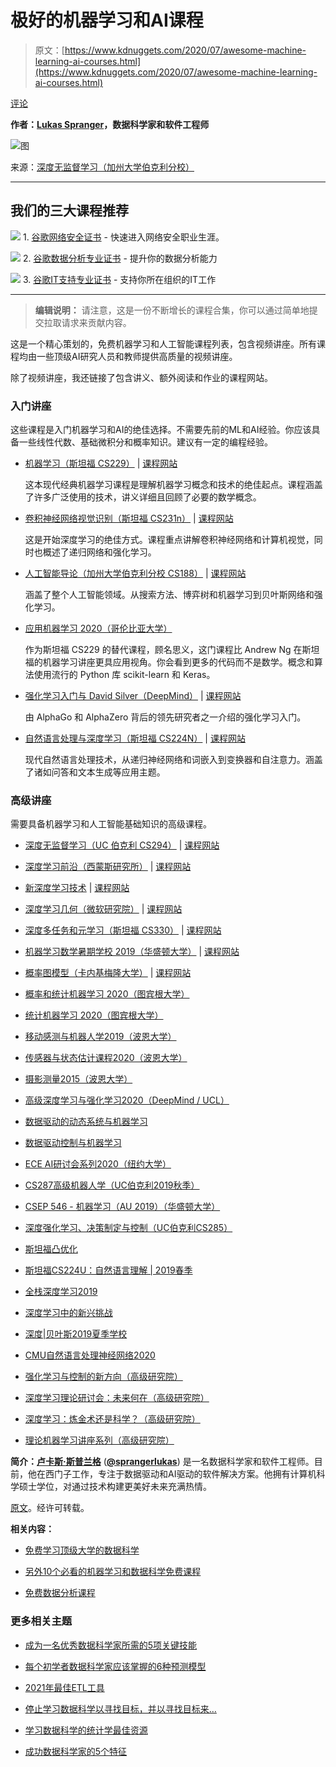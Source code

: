 # 极好的机器学习和AI课程

> 原文：[https://www.kdnuggets.com/2020/07/awesome-machine-learning-ai-courses.html](https://www.kdnuggets.com/2020/07/awesome-machine-learning-ai-courses.html)

[评论](#comments)

**作者：[Lukas Spranger](https://www.linkedin.com/in/lukasspranger)，数据科学家和软件工程师**

![图](../Images/3184657f229869589aec9d357238e1df.png)

来源：[深度无监督学习（加州大学伯克利分校）](https://sites.google.com/view/berkeley-cs294-158-sp19/home)

* * *

## 我们的三大课程推荐

![](../Images/0244c01ba9267c002ef39d4907e0b8fb.png) 1\. [谷歌网络安全证书](https://www.kdnuggets.com/google-cybersecurity) - 快速进入网络安全职业生涯。

![](../Images/e225c49c3c91745821c8c0368bf04711.png) 2\. [谷歌数据分析专业证书](https://www.kdnuggets.com/google-data-analytics) - 提升你的数据分析能力

![](../Images/0244c01ba9267c002ef39d4907e0b8fb.png) 3\. [谷歌IT支持专业证书](https://www.kdnuggets.com/google-itsupport) - 支持你所在组织的IT工作

* * *

> **编辑说明：** 请注意，这是一份不断增长的课程合集，你可以通过简单地提交拉取请求来贡献内容。

这是一个精心策划的，免费机器学习和人工智能课程列表，包含视频讲座。所有课程均由一些顶级AI研究人员和教师提供高质量的视频讲座。

除了视频讲座，我还链接了包含讲义、额外阅读和作业的课程网站。

### 入门讲座

这些课程是入门机器学习和AI的绝佳选择。不需要先前的ML和AI经验。你应该具备一些线性代数、基础微积分和概率知识。建议有一定的编程经验。

+   [机器学习（斯坦福 CS229）](https://www.youtube.com/playlist?list=PLoROMvodv4rMiGQp3WXShtMGgzqpfVfbU) | [课程网站](http://cs229.stanford.edu/syllabus-autumn2018.html)

    这本现代经典机器学习课程是理解机器学习概念和技术的绝佳起点。课程涵盖了许多广泛使用的技术，讲义详细且回顾了必要的数学概念。

+   [卷积神经网络视觉识别（斯坦福 CS231n）](https://www.youtube.com/playlist?list=PL3FW7Lu3i5JvHM8ljYj-zLfQRF3EO8sYv) | [课程网站](https://cs231n.github.io/)

    这是开始深度学习的绝佳方式。课程重点讲解卷积神经网络和计算机视觉，同时也概述了递归网络和强化学习。

+   [人工智能导论（加州大学伯克利分校 CS188）](https://www.youtube.com/playlist?list=PL7k0r4t5c108AZRwfW-FhnkZ0sCKBChLH) | [课程网站](https://inst.eecs.berkeley.edu/~cs188/fa18/index.html)

    涵盖了整个人工智能领域。从搜索方法、博弈树和机器学习到贝叶斯网络和强化学习。

+   [应用机器学习 2020（哥伦比亚大学）](https://www.youtube.com/playlist?list=PL_pVmAaAnxIRnSw6wiCpSvshFyCREZmlM)

    作为斯坦福 CS229 的替代课程，顾名思义，这门课程比 Andrew Ng 在斯坦福的机器学习讲座更具应用视角。你会看到更多的代码而不是数学。概念和算法使用流行的 Python 库 scikit-learn 和 Keras。

+   [强化学习入门与 David Silver（DeepMind）](https://www.youtube.com/playlist?list=PLqYmG7hTraZBiG_XpjnPrSNw-1XQaM_gB) | [课程网站](https://www.davidsilver.uk/teaching/)

    由 AlphaGo 和 AlphaZero 背后的领先研究者之一介绍的强化学习入门。

+   [自然语言处理与深度学习（斯坦福 CS224N）](https://www.youtube.com/playlist?list=PLoROMvodv4rOhcuXMZkNm7j3fVwBBY42z) | [课程网站](http://web.stanford.edu/class/cs224n/)

    现代自然语言处理技术，从递归神经网络和词嵌入到变换器和自注意力。涵盖了诸如问答和文本生成等应用主题。

### 高级讲座

需要具备机器学习和人工智能基础知识的高级课程。

+   [深度无监督学习（UC 伯克利 CS294）](https://www.youtube.com/channel/UCf4SX8kAZM_oGcZjMREsU9w/videos) | [课程网站](https://sites.google.com/view/berkeley-cs294-158-sp19/home)

+   [深度学习前沿（西蒙斯研究所）](https://www.youtube.com/playlist?list=PLgKuh-lKre11ekU7g-Z_qsvjDD8cT-hi9) | [课程网站](https://simons.berkeley.edu/workshops/dl2019-1)

+   [新深度学习技术](https://www.youtube.com/playlist?list=PLHyI3Fbmv0SdM0zXj31HWjG9t9Q0v2xYN) | [课程网站](http://www.ipam.ucla.edu/programs/workshops/new-deep-learning-techniques/?tab=overview)

+   [深度学习几何（微软研究院）](https://www.youtube.com/playlist?list=PLD7HFcN7LXRe30qq36It2XCljxc340O_d) | [课程网站](https://www.microsoft.com/en-us/research/event/ai-institute-2019/)

+   [深度多任务和元学习（斯坦福 CS330）](https://www.youtube.com/playlist?list=PLoROMvodv4rMC6zfYmnD7UG3LVvwaITY5) | [课程网站](http://cs330.stanford.edu/)

+   [机器学习数学暑期学校 2019（华盛顿大学）](https://www.youtube.com/playlist?list=PLTPQEx-31JXhguCush5J7OGnEORofoCW9) | [课程网站](http://mathofml.cs.washington.edu/)

+   [概率图模型（卡内基梅隆大学）](https://www.youtube.com/playlist?list=PLoZgVqqHOumTY2CAQHL45tQp6kmDnDcqn) | [课程网站](https://sailinglab.github.io/pgm-spring-2019/)

+   [概率和统计机器学习 2020（图宾根大学）](https://www.youtube.com/playlist?list=PL05umP7R6ij1tHaOFY96m5uX3J21a6yNd)

+   [统计机器学习 2020（图宾根大学）](https://www.youtube.com/playlist?list=PL05umP7R6ij2XCvrRzLokX6EoHWaGA2cC)

+   [移动感测与机器人学2019（波恩大学）](https://www.youtube.com/playlist?list=PLgnQpQtFTOGQJXx-x0t23RmRbjp_yMb4v)

+   [传感器与状态估计课程2020（波恩大学）](https://www.youtube.com/playlist?list=PLgnQpQtFTOGQh_J16IMwDlji18SWQ2PZ6)

+   [摄影测量2015（波恩大学）](https://www.youtube.com/playlist?list=PLgnQpQtFTOGRsi5vzy9PiQpNWHjq-bKN1)

+   [高级深度学习与强化学习2020（DeepMind / UCL）](https://www.youtube.com/playlist?list=PLqYmG7hTraZDNJre23vqCGIVpfZ_K2RZs)

+   [数据驱动的动态系统与机器学习](https://www.youtube.com/playlist?list=PLMrJAkhIeNNR6DzT17-MM1GHLkuYVjhyt)

+   [数据驱动控制与机器学习](https://www.youtube.com/playlist?list=PLMrJAkhIeNNQkv98vuPjO2X2qJO_UPeWR)

+   [ECE AI研讨会系列2020（纽约大学）](https://www.youtube.com/playlist?list=PLhwo5ntex8iY9xhpSwWas451NgVuqBE7U)

+   [CS287高级机器人学（UC伯克利2019秋季）](https://www.youtube.com/playlist?list=PLwRJQ4m4UJjNBPJdt8WamRAt4XKc639wF)

+   [CSEP 546 - 机器学习（AU 2019）（华盛顿大学）](https://www.youtube.com/playlist?list=PLTPQEx-31JXj87XLsYutYGKw6K9dNaD36)

+   [深度强化学习、决策制定与控制（UC伯克利CS285）](https://www.youtube.com/playlist?list=PLkFD6_40KJIwhWJpGazJ9VSj9CFMkb79A)

+   [斯坦福凸优化](https://www.youtube.com/playlist?list=PLdrixi40lpQm5ksInXlRon1eRwq_gzIcw)

+   [斯坦福CS224U：自然语言理解 | 2019春季](https://www.youtube.com/playlist?list=PLoROMvodv4rObpMCir6rNNUlFAn56Js20)

+   [全栈深度学习2019](https://www.youtube.com/playlist?list=PL1T8fO7ArWlcf3Hc4VMEVBlH8HZm_NbeB)

+   [深度学习中的新兴挑战](https://www.youtube.com/playlist?list=PLgKuh-lKre10BpafDrv0fg2VNUweWXWVd)

+   [深度|贝叶斯2019夏季学校](https://www.youtube.com/playlist?list=PLe5rNUydzV9QHe8VDStpU0o8Yp63OecdW)

+   [CMU自然语言处理神经网络2020](https://www.youtube.com/playlist?list=PL8PYTP1V4I8CJ7nMxMC8aXv8WqKYwj-aJ)

+   [强化学习与控制的新方向（高级研究院）](https://www.youtube.com/playlist?list=PLdDZb3TwJPZ61sGqd6cbWCmTc275NrKu3)

+   [深度学习理论研讨会：未来何在（高级研究院）](https://www.youtube.com/playlist?list=PLdDZb3TwJPZ5dqqg_S-rgJqSFeH4DQqFQ)

+   [深度学习：炼金术还是科学？（高级研究院）](https://www.youtube.com/playlist?list=PLdDZb3TwJPZ7aAxhIHALBoh8l6-UxmMNP)

+   [理论机器学习讲座系列（高级研究院）](https://www.youtube.com/playlist?list=PLdDZb3TwJPZ5VLprf2VUfC0h1zOGvV_gz)

**简介：[卢卡斯·斯普兰格](https://www.linkedin.com/in/lukasspranger)** ([**@sprangerlukas**](https://twitter.com/sprangerlukas)) 是一名数据科学家和软件工程师。目前，他在西门子工作，专注于数据驱动和AI驱动的软件解决方案。他拥有计算机科学硕士学位，对通过技术构建更美好未来充满热情。

[原文](https://github.com/luspr/awesome-ml-courses/)。经许可转载。

**相关内容：**

+   [免费学习顶级大学的数据科学](/2020/06/learn-data-science-top-universities-free.html)

+   [另外10个必看的机器学习和数据科学免费课程](/2019/04/another-10-free-must-see-courses-machine-learning-data-science.html)

+   [免费数据分析课程](/2020/06/free-data-analytics-courses.html)

### 更多相关主题

+   [成为一名优秀数据科学家所需的5项关键技能](https://www.kdnuggets.com/2021/12/5-key-skills-needed-become-great-data-scientist.html)

+   [每个初学者数据科学家应该掌握的6种预测模型](https://www.kdnuggets.com/2021/12/6-predictive-models-every-beginner-data-scientist-master.html)

+   [2021年最佳ETL工具](https://www.kdnuggets.com/2021/12/mozart-best-etl-tools-2021.html)

+   [停止学习数据科学以寻找目标，并以寻找目标来…](https://www.kdnuggets.com/2021/12/stop-learning-data-science-find-purpose.html)

+   [学习数据科学的统计学最佳资源](https://www.kdnuggets.com/2021/12/springboard-top-resources-learn-data-science-statistics.html)

+   [成功数据科学家的5个特征](https://www.kdnuggets.com/2021/12/5-characteristics-successful-data-scientist.html)
